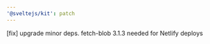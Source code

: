 ```yaml
---
'@sveltejs/kit': patch
---
```


[fix] upgrade minor deps. fetch-blob 3.1.3 needed for Netlify deploys
